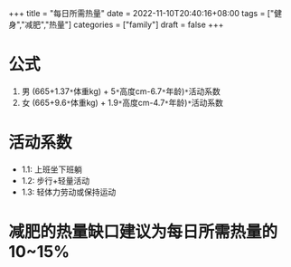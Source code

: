 +++
title = "每日所需热量"
date = 2022-11-10T20:40:16+08:00
tags = ["健身","减肥","热量"]
categories = ["family"]
draft = false
+++

# 公式
1. 男
   (665+1.37`*`体重kg) + 5`*`高度cm-6.7`*`年龄)`*`活动系数
2. 女
   (665+9.6`*`体重kg) + 1.9`*`高度cm-4.7`*`年龄)`*`活动系数

# 活动系数
- 1.1: 上班坐下班躺
- 1.2: 步行+轻量活动
- 1.3: 轻体力劳动或保持运动

# 减肥的热量缺口建议为每日所需热量的10~15%
